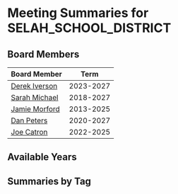 # Meeting Summaries for SELAH_SCHOOL_DISTRICT

## Board Members

| Board Member       | Term           |
|--------------------|----------------|
| [Derek Iverson](board_member_350.md) | 2023-2027 |
| [Sarah Michael](board_member_351.md) | 2018-2027 |
| [Jamie Morford](board_member_352.md) | 2013-2025 |
| [Dan Peters](board_member_353.md) | 2020-2027 |
| [Joe Catron](board_member_354.md) | 2022-2025 |

## Available Years

## Summaries by Tag
